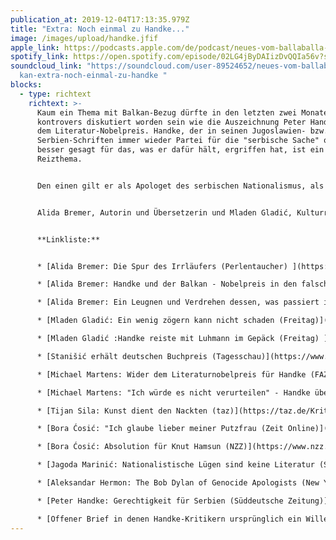 ```yaml
---
publication_at: 2019-12-04T17:13:35.979Z
title: "Extra: Noch einmal zu Handke..."
image: /images/upload/handke.jfif
apple_link: https://podcasts.apple.com/de/podcast/neues-vom-ballaballa-balkan-extra-noch-einmal-zu-handke/id1170436903?i=1000458699647
spotify_link: https://open.spotify.com/episode/02LG4jByDAIizDvQQIa56v?si=38b2b544402c4b75
soundcloud_link: "https://soundcloud.com/user-89524652/neues-vom-ballaballa-bal\
  kan-extra-noch-einmal-zu-handke "
blocks:
  - type: richtext
    richtext: >-
      Kaum ein Thema mit Balkan-Bezug dürfte in den letzten zwei Monate derart
      kontrovers diskutiert worden sein wie die Auszeichnung Peter Handkes mit
      dem Literatur-Nobelpreis. Handke, der in seinen Jugoslawien- bzw.
      Serbien-Schriften immer wieder Partei für die "serbische Sache" oder
      besser gesagt für das, was er dafür hält, ergriffen hat, ist ein
      Reizthema.


      Den einen gilt er als Apologet des serbischen Nationalismus, als Verharmloser des Völkermordes von Srebrenica und als Milošević-Fanboy. Die anderen verteidigen sein Recht auf einen "anderen Blickwinkel" auf die Geschehnisse im ehemaligen Jugoslawien, betonen seine literarischen Qualitäten und unterstellen seinen Kritikern sogar einen Hang zum "Totalitarismus". In dieser Extra-Ausgabe von "Neues vom Ballaballa-Balkan" diskutieren wir die Causa Handke. Und damit nicht alle die gleiche Meinung vertreten, haben sich Krsto und Danijel zwei kompetente GesprächspartnerInnen zugeschaltet:


      Alida Bremer, Autorin und Übersetzerin und Mladen Gladić, Kulturredakteur bei der Wochenzeitung "der Freitag"


      **Linkliste:**


      * [Alida Bremer: Die Spur des Irrläufers (Perlentaucher) ](https://www.perlentaucher.de/essay/peter-handke-und-seine-relativierung-von-srebrenica-in-einer-extremistischen-postille.html)

      * [Alida Bremer: Handke und der Balkan - Nobelpreis in den falschen Händen (Deutsche Welle)](https://www.dw.com/de/handke-und-der-balkan-nobelpreis-in-den-falschen-h%C3%A4nden/a-50794184)

      * [Alida Bremer: Ein Leugnen und Verdrehen dessen, was passiert ist. (Deutschlandfunk Kultur) ](https://www.deutschlandfunkkultur.de/diskussion-um-nobelpreistraeger-peter-handke-ein-leugnen.1013.de.html?dram:article_id=461917)

      * [Mladen Gladić: Ein wenig zögern kann nicht schaden (Freitag)](https://www.freitag.de/autoren/mladen-gladic/ein-wenig-zoegern-kann-nicht-schaden)

      * [Mladen Gladić :Handke reiste mit Luhmann im Gepäck (Freitag) ](https://www.freitag.de/autoren/mladen-gladic/im-offenen)

      * [Stanišić erhält deutschen Buchpreis (Tagesschau)](https://www.tagesschau.de/inland/buchpreis-113.html)

      * [Michael Martens: Wider dem Literaturnobelpreis für Handke (FAZ)](https://www.faz.net/aktuell/politik/ausland/wider-den-literaturnobelpreis-fuer-peter-handke-16431005.html)

      * [Michael Martens: "Ich würde es nicht verurteilen" - Handke über Srebrenica (FAZ)](https://www.faz.net/aktuell/politik/ausland/schriftsteller-peter-handke-zum-massaker-von-srebrenica-16449622.html)

      * [Tijan Sila: Kunst dient den Nackten (taz)](https://taz.de/Kritik-an-Nobelpreis-fuer-Peter-Handke/!5631663/)

      * [Bora Ćosić: "Ich glaube lieber meiner Putzfrau (Zeit Online)](https://www.zeit.de/2019/49/serbien-debatte-peter-handke-gerechtigkeit-historische-tatsachen)

      * [Bora Ćosić: Absolution für Knut Hamsun (NZZ)](https://www.nzz.ch/meinung/absolution-fuer-hamsun-bora-osi-ueber-handkes-nobelpreis-ld.1514863)

      * [Jagoda Marinić: Nationalistische Lügen sind keine Literatur (Süddeutsche Zeitung)](https://www.sueddeutsche.de/kultur/handke-1.4661842)

      * [Aleksandar Hermon: The Bob Dylan of Genocide Apologists (New York Times)](https://www.nytimes.com/2019/10/15/opinion/peter-handke-nobel-bosnia-genocide.html)

      * [Peter Handke: Gerechtigkeit für Serbien (Süddeutsche Zeitung)](https://www.sueddeutsche.de/kultur/peter-handke-gerechtigkeit-fuer-serbien-reisereportage-reisebericht-1.4647433)

      * [Offener Brief in denen Handke-Kritikern ursprünglich ein Wille zum Totalitarismus vorgeworfen wurde ](https://www.ots.at/presseaussendung/OTS_20191114_OTS0164/peter-handke-und-der-literatur-nobelpreis)
---
```

